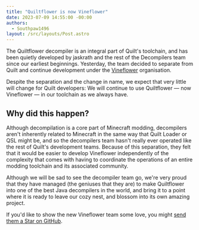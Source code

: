 ```yaml
---
title: "Quiltflower is now Vineflower"
date: 2023-07-09 14:55:00 -00:00
authors:
  - Southpaw1496
layout: /src/layouts/Post.astro
---
```

The Quiltflower decompiler is an integral part of Quilt's toolchain, and has been quietly developed by jaskrath and the rest of the Decompilers team since our earliest beginnings. Yesterday, the team decided to separate from Quilt and continue development under the [Vineflower](https://github.com/Vineflower) organisation. 
<!-- MORE -->
Despite the separation and the change in name, we expect that very little will change for Quilt developers: We will continue to use Quiltflower — now Vineflower — in our toolchain as we always have.

## Why did this happen?
Although decompilation is a core part of Minecraft modding, decompilers aren't inherently related to Minecraft in the same way that Quilt Loader or QSL might be, and so the decompilers team hasn't really ever operated like the rest of Quilt's development teams. Because of this separation, they felt that it would be easier to develop Vineflower independently of the complexity that comes with having to coordinate the operations of an entire modding toolchain and its associated community.

Although we will be sad to see the decompiler team go, we're very proud that they have managed (the geniuses that they are) to make Quiltflower into one of the best Java decompilers in the world, and bring it to a point where it is ready to leave our cozy nest, and blossom into its own amazing project.

If you'd like to show the new Vineflower team some love, you might [send them a Star on GitHub](https://github.com/vineflower/vineflower).